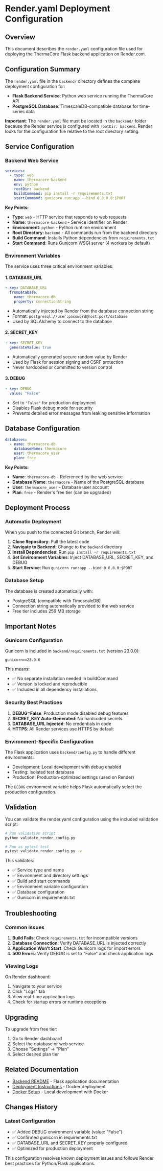 # Render.yaml Deployment Configuration

## Overview

This document describes the `render.yaml` configuration file used for deploying the ThermaCore Flask backend application on Render.com.

## Configuration Summary

The `render.yaml` file in the `backend/` directory defines the complete deployment configuration for:
- **Flask Backend Service**: Python web service running the ThermaCore API
- **PostgreSQL Database**: TimescaleDB-compatible database for time-series data

**Important**: The `render.yaml` file must be located in the `backend/` folder because the Render service is configured with `rootDir: backend`. Render looks for the configuration file relative to the root directory setting.

## Service Configuration

### Backend Web Service

```yaml
services:
  - type: web
    name: thermacore-backend
    env: python
    rootDir: backend
    buildCommand: pip install -r requirements.txt
    startCommand: gunicorn run:app --bind 0.0.0.0:$PORT
```

**Key Points:**
- **Type**: `web` - HTTP service that responds to web requests
- **Name**: `thermacore-backend` - Service identifier on Render
- **Environment**: `python` - Python runtime environment
- **Root Directory**: `backend` - All commands run from the backend directory
- **Build Command**: Installs Python dependencies from `requirements.txt`
- **Start Command**: Runs Gunicorn WSGI server (4 workers by default)

### Environment Variables

The service uses three critical environment variables:

#### 1. DATABASE_URL
```yaml
- key: DATABASE_URL
  fromDatabase:
    name: thermacore-db
    property: connectionString
```
- Automatically injected by Render from the database connection string
- Format: `postgresql://user:password@host:port/database`
- Used by SQLAlchemy to connect to the database

#### 2. SECRET_KEY
```yaml
- key: SECRET_KEY
  generateValue: true
```
- Automatically generated secure random value by Render
- Used by Flask for session signing and CSRF protection
- Never hardcoded or committed to version control

#### 3. DEBUG
```yaml
- key: DEBUG
  value: "False"
```
- Set to `"False"` for production deployment
- Disables Flask debug mode for security
- Prevents detailed error messages from leaking sensitive information

## Database Configuration

```yaml
databases:
  - name: thermacore-db
    databaseName: thermacore
    user: thermacore_user
    plan: free
```

**Key Points:**
- **Name**: `thermacore-db` - Referenced by the web service
- **Database Name**: `thermacore` - Name of the PostgreSQL database
- **User**: `thermacore_user` - Database user account
- **Plan**: `free` - Render's free tier (can be upgraded)

## Deployment Process

### Automatic Deployment

When you push to the connected Git branch, Render will:

1. **Clone Repository**: Pull the latest code
2. **Navigate to Backend**: Change to the `backend` directory
3. **Install Dependencies**: Run `pip install -r requirements.txt`
4. **Set Environment Variables**: Inject DATABASE_URL, SECRET_KEY, and DEBUG
5. **Start Service**: Run `gunicorn run:app --bind 0.0.0.0:$PORT`

### Database Setup

The database is created automatically with:
- PostgreSQL (compatible with TimescaleDB)
- Connection string automatically provided to the web service
- Free tier includes 256 MB storage

## Important Notes

### Gunicorn Configuration

Gunicorn is included in `backend/requirements.txt` (version 23.0.0):
```
gunicorn==23.0.0
```

This means:
- ✅ No separate installation needed in buildCommand
- ✅ Version is locked and reproducible
- ✅ Included in all dependency installations

### Security Best Practices

1. **DEBUG=False**: Production mode disabled debug features
2. **SECRET_KEY Auto-Generated**: No hardcoded secrets
3. **DATABASE_URL Injected**: No credentials in code
4. **HTTPS**: All Render services use HTTPS by default

### Environment-Specific Configuration

The Flask application uses `backend/config.py` to handle different environments:
- Development: Local development with debug enabled
- Testing: Isolated test database
- Production: Production-optimized settings (used on Render)

The `DEBUG` environment variable helps Flask automatically select the production configuration.

## Validation

You can validate the render.yaml configuration using the included validation script:

```bash
# Run validation script
python validate_render_config.py

# Run as pytest test
pytest validate_render_config.py -v
```

This validates:
- ✅ Service type and name
- ✅ Environment and directory settings
- ✅ Build and start commands
- ✅ Environment variable configuration
- ✅ Database configuration
- ✅ Gunicorn in requirements.txt

## Troubleshooting

### Common Issues

1. **Build Fails**: Check `requirements.txt` for incompatible versions
2. **Database Connection**: Verify DATABASE_URL is injected correctly
3. **Application Won't Start**: Check Gunicorn logs for import errors
4. **500 Errors**: Verify DEBUG is set to "False" and check application logs

### Viewing Logs

On Render dashboard:
1. Navigate to your service
2. Click "Logs" tab
3. View real-time application logs
4. Check for startup errors or runtime exceptions

## Upgrading

To upgrade from free tier:
1. Go to Render dashboard
2. Select the database or web service
3. Choose "Settings" → "Plan"
4. Select desired plan tier

## Related Documentation

- [Backend README](backend/README.md) - Flask application documentation
- [Deployment Instructions](docs/Deployment_Instructions.md) - Docker deployment
- [Docker Setup](DOCKER_SETUP.md) - Local development with Docker

## Changes History

### Latest Configuration
- ✅ Added DEBUG environment variable (value: "False")
- ✅ Confirmed gunicorn in requirements.txt
- ✅ DATABASE_URL and SECRET_KEY properly configured
- ✅ Optimized for production deployment

This configuration resolves known deployment issues and follows Render best practices for Python/Flask applications.
